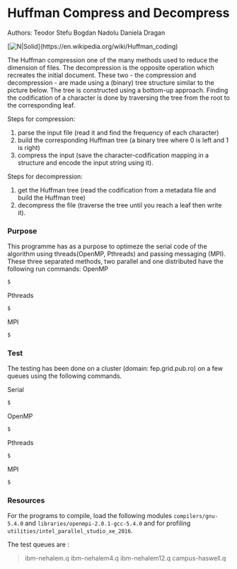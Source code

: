 # Huffman Compress and Decompress

Authors:
    Teodor Stefu
    Bogdan Nadolu
    Daniela Dragan

[![N|Solid](https://upload.wikimedia.org/wikipedia/commons/thumb/c/c6/Huffman_(To_be_or_not_to_be).svg/709px-Huffman_(To_be_or_not_to_be).svg.png)](https://en.wikipedia.org/wiki/Huffman_coding)

The Huffman compression one of the many methods used to reduce the dimension of files. The decompression is the opposite operation which recreates the initial document. These two - the compression and decompression - are made using a (binary) tree structure similar to the picture below. The tree is constructed using a bottom-up approach. Finding the codification of a character is done by traversing the tree from the root to the corresponding leaf. 

Steps for compression:
1. parse the input file (read it and find the frequency of each character) 
2. build the corresponding Huffman tree (a binary tree where 0 is left and 1 is right) 
3. compress the input (save the character-codification mapping in a structure and encode the input string using it).

Steps for decompression: 
1. get the Huffman tree (read the codification from a metadata file and build the Huffman tree) 
2. decompress the file (traverse the tree until you reach a leaf then write it).

### Purpose
This programme has as a purpose to optimeze the serial code of the algorithm using threads(OpenMP, Pthreads) and passing messaging (MPI). These three separated methods, two parallel and one distributed have the following run commands:
OpenMP 
```sh
$ 
```
Pthreads
```sh
$
```
MPI
```sh
$ 
```

### Test
The testing has been done on a cluster (domain: fep.grid.pub.ro) on a few queues using the following commands.

Serial
```sh
$ 
```
OpenMP
```sh
$ 
```
Pthreads
```sh
$ 
```
MPI
```sh
$ 
```

### Resources
For the programs to compile, load the following modules `compilers/gnu-5.4.0` and `libraries/openmpi-2.0.1-gcc-5.4.0` and for profiling `utilities/intel_parallel_studio_xe_2016`.

The test queues are :
> ibm-nehalem.q
> ibm-nehalem4.q
> ibm-nehalem12.q
> campus-haswell.q